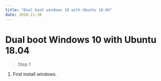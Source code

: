 ```yaml
---
title: "Dual boot windows 10 with Ubuntu 18.04"
date: 2018-11-30
---
```

# Dual boot Windows 10 with Ubuntu 18.04
> Step 1
1. First install windows.
